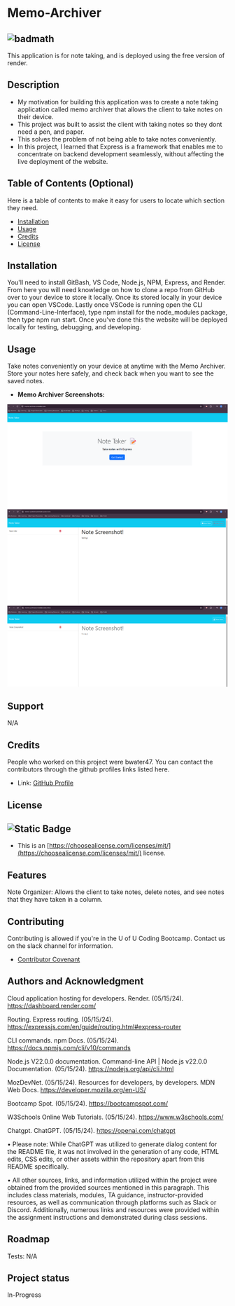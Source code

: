 # Memo-Archiver
![badmath](https://img.shields.io/github/languages/top/lernantino/badmath)
- 
This application is for note taking, and is deployed using the free version of render.

## Description

- My motivation for building this application was to create a note taking application called memo archiver that allows the client to take notes on their device.
- This project was built to assist the client with taking notes so they dont need a pen, and paper.
- This solves the problem of not being able to take notes conveniently.
- In this project, I learned that Express is a framework that enables me to concentrate on backend development seamlessly, without affecting the live deployment of the website.

## Table of Contents (Optional)

Here is a table of contents to make it easy for users to locate which section they need.

- [Installation](#installation)
- [Usage](#usage)
- [Credits](#credits)
- [License](#license)

## Installation

You'll need to install GitBash, VS Code, Node.js, NPM, Express, and Render. From here you will need knowledge on how to clone a repo from GitHub over to your device to store it locally. Once its stored locally in your device you can open VSCode. Lastly once VSCode is running open the CLI (Command-Line-Interface), type npm install for the node_modules package, then type npm run start. Once you've done this the website will be deployed locally for testing, debugging, and developing.

## Usage

Take notes conveniently on your device at anytime with the Memo Archiver. Store your notes here safely, and check back when you want to see the saved notes.

- <strong>Memo Archiver Screenshots:</strong>

![#](./images/HomePageOnRender.png)
![#](./images/NoteSaveWithFirstNote.png)
![#](./images/NoteAddWithDeletion.png)

## Support

N/A

## Credits

People who worked on this project were bwater47. You can contact the contributors through the github profiles links listed here.
- Link: <a href="https://github.com/bwater47" alt="GitHub Link">GitHub Profile</a>

## License
![Static Badge](https://img.shields.io/badge/MIT-License-Blue)
- 
- This is an [https://choosealicense.com/licenses/mit/](https://choosealicense.com/licenses/mit/) license.

## Features

Note Organizer: Allows the client to take notes, delete notes, and see notes that they have taken in a column.

## Contributing

Contributing is allowed if you're in the U of U Coding Bootcamp. Contact us on the slack channel for information. 
- [Contributor Covenant](https://www.contributor-covenant.org/)

## Authors and Acknowledgment

Cloud application hosting for developers. Render. (05/15/24). https://dashboard.render.com/ 

Routing. Express routing. (05/15/24). https://expressjs.com/en/guide/routing.html#express-router 

CLI commands. npm Docs. (05/15/24). https://docs.npmjs.com/cli/v10/commands

Node.js V22.0.0 documentation. Command-line API | Node.js v22.0.0 Documentation. (05/15/24). https://nodejs.org/api/cli.html

MozDevNet. (05/15/24). Resources for developers, by developers. MDN Web Docs. https://developer.mozilla.org/en-US/ 

Bootcamp Spot. (05/15/24). https://bootcampspot.com/

W3Schools Online Web Tutorials. (05/15/24). https://www.w3schools.com/

Chatgpt. ChatGPT. (05/15/24). https://openai.com/chatgpt

• Please note: While ChatGPT was utilized to generate dialog content for the README file, it was not involved in the generation of any code, HTML edits, CSS edits, or other assets within the repository apart from this README specifically.

• All other sources, links, and information utilized within the project were obtained from the provided sources mentioned in this paragraph. This includes class materials, modules, TA guidance, instructor-provided resources, as well as communication through platforms such as Slack or Discord. Additionally, numerous links and resources were provided within the assignment instructions and demonstrated during class sessions.

## Roadmap

Tests: N/A

## Project status

In-Progress
